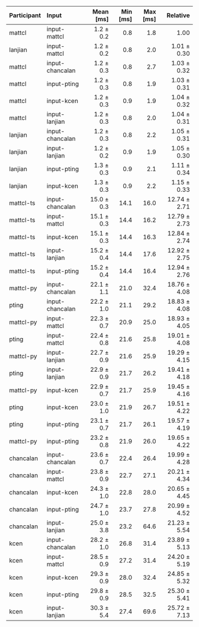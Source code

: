 | Participant | Input | Mean [ms] | Min [ms] | Max [ms] | Relative |
|:---|:---|---:|---:|---:|---:|
| mattcl | input-mattcl | 1.2 ± 0.2 | 0.8 | 1.8 | 1.00 |
| lanjian | input-mattcl | 1.2 ± 0.2 | 0.8 | 2.0 | 1.01 ± 0.30 |
| mattcl | input-chancalan | 1.2 ± 0.3 | 0.8 | 2.7 | 1.03 ± 0.32 |
| mattcl | input-pting | 1.2 ± 0.3 | 0.8 | 1.9 | 1.03 ± 0.31 |
| mattcl | input-kcen | 1.2 ± 0.3 | 0.9 | 1.9 | 1.04 ± 0.32 |
| mattcl | input-lanjian | 1.2 ± 0.3 | 0.8 | 2.0 | 1.04 ± 0.31 |
| lanjian | input-chancalan | 1.2 ± 0.3 | 0.8 | 2.2 | 1.05 ± 0.31 |
| lanjian | input-lanjian | 1.2 ± 0.2 | 0.9 | 1.9 | 1.05 ± 0.30 |
| lanjian | input-pting | 1.3 ± 0.3 | 0.9 | 2.1 | 1.11 ± 0.34 |
| lanjian | input-kcen | 1.3 ± 0.3 | 0.9 | 2.2 | 1.15 ± 0.33 |
| mattcl-ts | input-chancalan | 15.0 ± 0.3 | 14.1 | 16.0 | 12.74 ± 2.71 |
| mattcl-ts | input-mattcl | 15.1 ± 0.3 | 14.4 | 16.2 | 12.79 ± 2.73 |
| mattcl-ts | input-kcen | 15.1 ± 0.3 | 14.4 | 16.3 | 12.84 ± 2.74 |
| mattcl-ts | input-lanjian | 15.2 ± 0.4 | 14.4 | 17.6 | 12.92 ± 2.75 |
| mattcl-ts | input-pting | 15.2 ± 0.4 | 14.4 | 16.4 | 12.94 ± 2.76 |
| mattcl-py | input-chancalan | 22.1 ± 1.1 | 21.0 | 32.4 | 18.76 ± 4.08 |
| pting | input-chancalan | 22.2 ± 1.0 | 21.1 | 29.2 | 18.83 ± 4.08 |
| mattcl-py | input-mattcl | 22.3 ± 0.7 | 20.9 | 25.0 | 18.93 ± 4.05 |
| pting | input-mattcl | 22.4 ± 0.8 | 21.6 | 25.8 | 19.01 ± 4.08 |
| mattcl-py | input-lanjian | 22.7 ± 0.9 | 21.6 | 25.9 | 19.29 ± 4.15 |
| pting | input-lanjian | 22.9 ± 0.9 | 21.7 | 26.2 | 19.41 ± 4.18 |
| mattcl-py | input-kcen | 22.9 ± 0.7 | 21.7 | 25.9 | 19.45 ± 4.16 |
| pting | input-kcen | 23.0 ± 1.0 | 21.9 | 26.7 | 19.51 ± 4.22 |
| pting | input-pting | 23.1 ± 0.7 | 21.7 | 26.1 | 19.57 ± 4.19 |
| mattcl-py | input-pting | 23.2 ± 0.8 | 21.9 | 26.0 | 19.65 ± 4.22 |
| chancalan | input-chancalan | 23.6 ± 0.7 | 22.4 | 26.4 | 19.99 ± 4.28 |
| chancalan | input-mattcl | 23.8 ± 0.9 | 22.7 | 27.1 | 20.21 ± 4.34 |
| chancalan | input-kcen | 24.3 ± 1.0 | 22.8 | 28.0 | 20.65 ± 4.45 |
| chancalan | input-pting | 24.7 ± 1.0 | 23.7 | 27.8 | 20.99 ± 4.52 |
| chancalan | input-lanjian | 25.0 ± 3.8 | 23.2 | 64.6 | 21.23 ± 5.54 |
| kcen | input-chancalan | 28.2 ± 1.0 | 26.8 | 31.4 | 23.89 ± 5.13 |
| kcen | input-mattcl | 28.5 ± 0.9 | 27.2 | 31.4 | 24.20 ± 5.19 |
| kcen | input-kcen | 29.3 ± 0.9 | 28.0 | 32.4 | 24.85 ± 5.32 |
| kcen | input-pting | 29.8 ± 0.9 | 28.5 | 32.5 | 25.30 ± 5.41 |
| kcen | input-lanjian | 30.3 ± 5.4 | 27.4 | 69.6 | 25.72 ± 7.13 |
